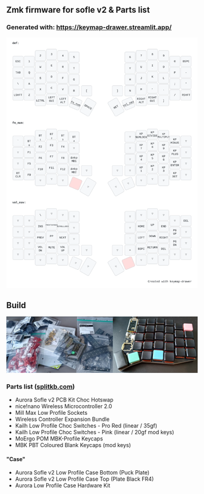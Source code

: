 ## Zmk firmware for sofle v2 & Parts list
### Generated with: https://keymap-drawer.streamlit.app/

![Keymap](keymap.svg)

## Build
![Board](board2.png)

### Parts list ([splitkb.com](https://splitkb.com))
- Aurora Sofle v2 PCB Kit Choc Hotswap
- nice!nano Wireless Microcontroller 2.0
- Mill Max Low Profile Sockets
- Wireless Controller Expansion Bundle
- Kailh Low Profile Choc Switches - Pro Red (linear / 35gf)
- Kailh Low Profile Choc Switches - Pink (linear / 20gf mod keys)
- MoErgo POM MBK-Profile Keycaps
- MBK PBT Coloured Blank Keycaps (mod keys)

#### "Case"
- Aurora Sofle v2 Low Profile Case Bottom (Puck Plate)
- Aurora Sofle v2 Low Profile Case Top (Plate Black FR4)
- Aurora Low Profile Case Hardware Kit
